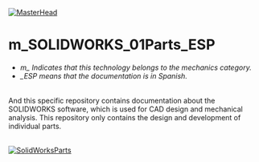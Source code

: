 [![MasterHead](http://dicer0.com/wp-content/uploads/2025/03/SOLIDWORKS-Parts-di_cer0-Banner.png)](https://dicer0.com/#skills)
# m_SOLIDWORKS_01Parts_ESP
<h6 align="justify">
  <ul>
    <li>m_ Indicates that this technology belongs to the mechanics category.</li>
    <li>_ESP means that the documentation is in Spanish.</li>
  </ul>
</h6>
And this specific repository contains documentation about the SOLIDWORKS software, which is used for CAD design and mechanical analysis.
This repository only contains the design and development of individual parts.
&nbsp;
<br/>
&nbsp;

[![SolidWorksParts](http://dicer0.com/wp-content/uploads/2025/03/m_SOLIDWORKS_Parts_MkI.png)](https://dicer0.com/#skills)

